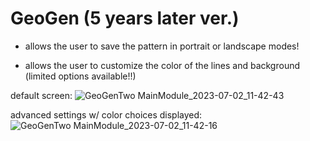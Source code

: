 # GeoGen (5 years later ver.)
- allows the user to save the pattern in portrait or landscape modes!

- allows the user to customize the color of the lines and background (limited options available!!)

default screen:
![GeoGenTwo MainModule_2023-07-02_11-42-43](https://github.com/matt-m-ucsd/GeoGenTwo/assets/19743281/667cb7e1-4620-4f7f-aa76-b6fca5a9caa0)

advanced settings w/ color choices displayed:
![GeoGenTwo MainModule_2023-07-02_11-42-16](https://github.com/matt-m-ucsd/GeoGenTwo/assets/19743281/2152078b-78c0-4885-ba5b-c26531c38e90)
